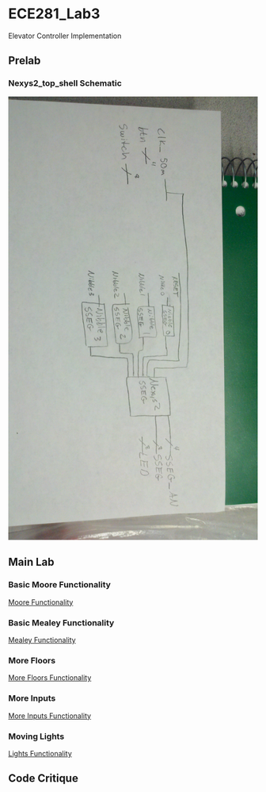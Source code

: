 ECE281_Lab3
===========

Elevator Controller Implementation

## Prelab 

### Nexys2_top_shell Schematic

![alt text](pre_lab.jpg "Initial top_shell Schematic")

## Main Lab

### Basic Moore Functionality

[Moore Functionality](http://youtu.be/LDSwDRbXAXY)

### Basic Mealey Functionality

[Mealey Functionality](http://youtu.be/B3NE3ttPqws)

### More Floors

[More Floors Functionality](http://youtu.be/oHlq-hV_Xw4)

### More Inputs

[More Inputs Functionality](http://youtu.be/M-YbjZEz-oM)

### Moving Lights

[Lights Functionality](http://youtu.be/aXaQ48NkGOY)

## Code Critique
